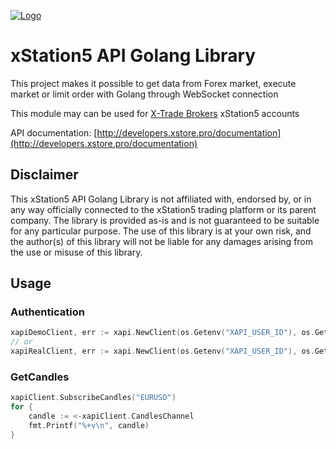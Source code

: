 [![Logo](https://github.com/peterszombati/xapi-node/raw/master/docs/xtb-logo.png)](https://www.xtb.com/en)
# xStation5 API Golang Library

This project makes it possible to get data from Forex market, execute market or limit order with Golang through WebSocket connection

This module may can be used for [X-Trade Brokers](https://www.xtb.com/en) xStation5 accounts

API documentation: [http://developers.xstore.pro/documentation](http://developers.xstore.pro/documentation)

## Disclaimer

This xStation5 API Golang Library is not affiliated with, endorsed by, or in any way officially connected to the xStation5 trading platform or its parent company. The library is provided as-is and is not guaranteed to be suitable for any particular purpose. The use of this library is at your own risk, and the author(s) of this library will not be liable for any damages arising from the use or misuse of this library.
<!-- Please refer to the license file for more information. -->

## Usage

### Authentication
```go
xapiDemoClient, err := xapi.NewClient(os.Getenv("XAPI_USER_ID"), os.Getenv("XAPI_PASSWORD"), "demo")
// or
xapiRealClient, err := xapi.NewClient(os.Getenv("XAPI_USER_ID"), os.Getenv("XAPI_PASSWORD"), "real")
```

### GetCandles

```go
xapiClient.SubscribeCandles("EURUSD")
for {
	candle := <-xapiClient.CandlesChannel
	fmt.Printf("%+v\n", candle)
}
```
